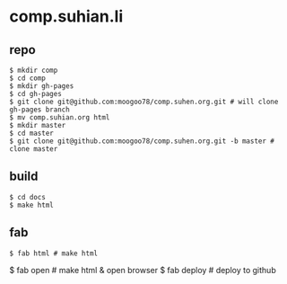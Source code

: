 # comp.suhian.li


## repo

    $ mkdir comp
    $ cd comp
    $ mkdir gh-pages
    $ cd gh-pages
    $ git clone git@github.com:moogoo78/comp.suhen.org.git # will clone gh-pages branch
    $ mv comp.suhian.org html
    $ mkdir master
    $ cd master
    $ git clone git@github.com:moogoo78/comp.suhen.org.git -b master # clone master

## build

    $ cd docs
    $ make html

## fab

	$ fab html # make html
  $ fab open # make html & open browser
  $ fab deploy # deploy to github 
